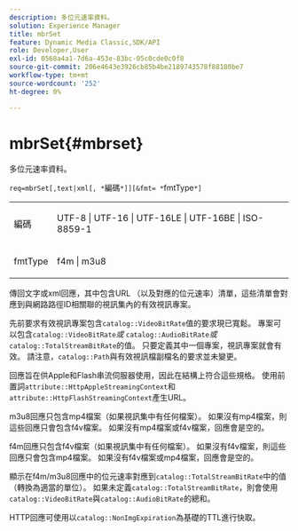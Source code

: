 ```yaml
---
description: 多位元速率資料。
solution: Experience Manager
title: mbrSet
feature: Dynamic Media Classic,SDK/API
role: Developer,User
exl-id: 0568a4a1-7d6a-453e-83bc-05c0cde0c0f8
source-git-commit: 206e4643e3926cb85b4be2189743578f88180be7
workflow-type: tm+mt
source-wordcount: '252'
ht-degree: 0%

---
```


# mbrSet{#mbrset}

多位元速率資料。

`req=mbrSet[,text|xml[, *`編碼`*]][&fmt= *`fmtType`*]`

<table id="simpletable_D2B8704E09B34337870A257CD7CB5C56"> 
 <tr class="strow"> 
  <td class="stentry"> <p><span class="codeph"><span class="varname">編碼</span></span> </p> </td> 
  <td class="stentry"> <p><span class="codeph"> UTF-8 | UTF-16 | UTF-16LE | UTF-16BE | ISO-8859-1</span> </p></td> 
 </tr> 
 <tr class="strow"> 
  <td class="stentry"> <p><span class="codeph"><span class="varname"> fmtType</span></span> </p></td> 
  <td class="stentry"> <p><span class="codeph"> f4m | m3u8</span> </p></td> 
 </tr> 
</table>

傳回文字或xml回應，其中包含URL （以及對應的位元速率）清單，這些清單會對應到與網路路徑ID相關聯的視訊集內的有效視訊專案。

先前要求有效視訊專案包含`catalog::VideoBitRate`值的要求現已寬鬆。 專案可以包含&#x200B;`catalog::VideoBitRate`*或* `catalog::AudioBitRate`*或* `catalog::TotalStreamBitRate`的值。 只要定義其中一個專案，視訊專案就會有效。 請注意，`catalog::Path`與有效視訊檔副檔名的要求並未變更。

回應旨在供Apple和Flash串流伺服器使用，因此在結構上符合這些規格。 使用前置詞`attribute::HttpAppleStreamingContext`和`attribute::HttpFlashStreamingContext`產生URL。

m3u8回應只包含mp4檔案（如果視訊集中有任何檔案）。 如果沒有mp4檔案，則這些回應只會包含f4v檔案。 如果沒有mp4檔案或f4v檔案，回應會是空的。

f4m回應只包含f4v檔案（如果視訊集中有任何檔案）。 如果沒有f4v檔案，則這些回應只會包含mp4檔案。 如果沒有f4v檔案或mp4檔案，回應會是空的。

顯示在f4m/m3u8回應中的位元速率對應到`catalog::TotalStreamBitRate`中的值（轉換為適當的單位）。 如果未定義`catalog::TotalStreamBitRate`，則會使用`catalog::VideoBitRate`與`catalog::AudioBitRate`的總和。

HTTP回應可使用以`catalog::NonImgExpiration`為基礎的TTL進行快取。
